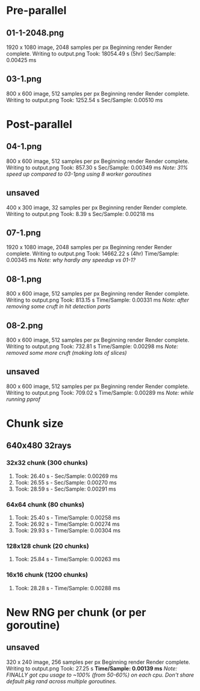 # Pre-parallel

## 01-1-2048.png
1920 x 1080 image, 2048 samples per px
Beginning render
Render complete. Writing to output.png
Took: 18054.49 s (5hr)
Sec/Sample: 0.00425 ms

## 03-1.png
800 x 600 image, 512 samples per px
Beginning render
Render complete. Writing to output.png
Took: 1252.54 s
Sec/Sample: 0.00510 ms

# Post-parallel

## 04-1.png
800 x 600 image, 512 samples per px
Beginning render
Render complete. Writing to output.png
Took: 857.30 s
Sec/Sample: 0.00349 ms
_Note: 31% speed up compared to 03-1png using 8 worker goroutines_

## unsaved
400 x 300 image, 32 samples per px
Beginning render
Render complete. Writing to output.png
Took: 8.39 s
Sec/Sample: 0.00218 ms

## 07-1.png
1920 x 1080 image, 2048 samples per px
Beginning render
Render complete. Writing to output.png
Took: 14662.22 s (4hr)
Time/Sample: 0.00345 ms
_Note: why hardly any speedup vs 01-1?_

## 08-1.png
800 x 600 image, 512 samples per px
Beginning render
Render complete. Writing to output.png
Took: 813.15 s
Time/Sample: 0.00331 ms
_Note: after removing some cruft in hit detection parts_

## 08-2.png
800 x 600 image, 512 samples per px
Beginning render
Render complete. Writing to output.png
Took: 732.81 s
Time/Sample: 0.00298 ms
_Note: removed some more cruft (making lots of slices)_

## unsaved
800 x 600 image, 512 samples per px
Beginning render
Render complete. Writing to output.png
Took: 709.02 s
Time/Sample: 0.00289 ms
_Note: while running pprof_

# Chunk size

## 640x480 32rays 
### 32x32 chunk (300 chunks)
1. Took: 26.40 s - Sec/Sample: 0.00269 ms
2. Took: 26.55 s - Sec/Sample: 0.00270 ms
3. Took: 28.59 s - Sec/Sample: 0.00291 ms
### 64x64 chunk (80 chunks)
1. Took: 25.40 s - Time/Sample: 0.00258 ms
2. Took: 26.92 s - Time/Sample: 0.00274 ms
3. Took: 29.93 s - Time/Sample: 0.00304 ms
### 128x128 chunk (20 chunks)
1. Took: 25.84 s - Time/Sample: 0.00263 ms
### 16x16 chunk (1200 chunks)
1. Took: 28.28 s - Time/Sample: 0.00288 ms

# New RNG per chunk (or per goroutine)

## unsaved
320 x 240 image, 256 samples per px
Beginning render
Render complete. Writing to output.png
Took: 27.25 s
**Time/Sample: 0.00139 ms**
_Note: FINALLY got cpu usage to ~100% (from 50-60%) on each cpu. Don't share default pkg rand across multiple goroutines._